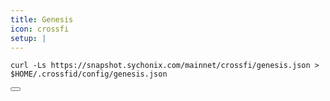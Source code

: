 ```yaml
---
title: Genesis
icon: crossfi
setup: |
---
```


<div class="code-block-wrapper">
  <pre><code>curl -Ls https://snapshot.sychonix.com/mainnet/crossfi/genesis.json > $HOME/.crossfid/config/genesis.json</code></pre>
  <button class="copy-btn"><i class="fas fa-copy"></i></button>
</div>
